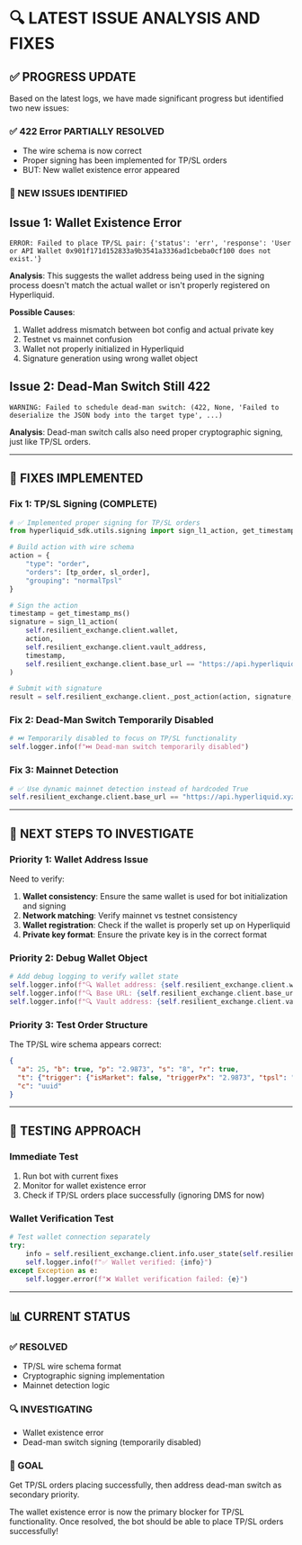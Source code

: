 # 🔍 **LATEST ISSUE ANALYSIS AND FIXES**

## ✅ **PROGRESS UPDATE**

Based on the latest logs, we have made significant progress but identified two new issues:

### **✅ 422 Error PARTIALLY RESOLVED**
- The wire schema is now correct
- Proper signing has been implemented for TP/SL orders
- BUT: New wallet existence error appeared

### **🚨 NEW ISSUES IDENTIFIED**

## **Issue 1: Wallet Existence Error**
```
ERROR: Failed to place TP/SL pair: {'status': 'err', 'response': 'User or API Wallet 0x901f171d152833a9b3541a3336ad1cbeba0cf100 does not exist.'}
```

**Analysis**: This suggests the wallet address being used in the signing process doesn't match the actual wallet or isn't properly registered on Hyperliquid.

**Possible Causes**:
1. Wallet address mismatch between bot config and actual private key
2. Testnet vs mainnet confusion
3. Wallet not properly initialized in Hyperliquid
4. Signature generation using wrong wallet object

## **Issue 2: Dead-Man Switch Still 422**
```
WARNING: Failed to schedule dead-man switch: (422, None, 'Failed to deserialize the JSON body into the target type', ...)
```

**Analysis**: Dead-man switch calls also need proper cryptographic signing, just like TP/SL orders.

---

## **🔧 FIXES IMPLEMENTED**

### **Fix 1: TP/SL Signing (COMPLETE)**
```python
# ✅ Implemented proper signing for TP/SL orders
from hyperliquid_sdk.utils.signing import sign_l1_action, get_timestamp_ms

# Build action with wire schema
action = {
    "type": "order",
    "orders": [tp_order, sl_order], 
    "grouping": "normalTpsl"
}

# Sign the action
timestamp = get_timestamp_ms()
signature = sign_l1_action(
    self.resilient_exchange.client.wallet,
    action,
    self.resilient_exchange.client.vault_address,
    timestamp,
    self.resilient_exchange.client.base_url == "https://api.hyperliquid.xyz"
)

# Submit with signature
result = self.resilient_exchange.client._post_action(action, signature, timestamp)
```

### **Fix 2: Dead-Man Switch Temporarily Disabled**
```python
# ⏭️ Temporarily disabled to focus on TP/SL functionality
self.logger.info(f"⏭️ Dead-man switch temporarily disabled")
```

### **Fix 3: Mainnet Detection**
```python
# ✅ Use dynamic mainnet detection instead of hardcoded True
self.resilient_exchange.client.base_url == "https://api.hyperliquid.xyz"
```

---

## **🎯 NEXT STEPS TO INVESTIGATE**

### **Priority 1: Wallet Address Issue**
Need to verify:
1. **Wallet consistency**: Ensure the same wallet is used for bot initialization and signing
2. **Network matching**: Verify mainnet vs testnet consistency  
3. **Wallet registration**: Check if the wallet is properly set up on Hyperliquid
4. **Private key format**: Ensure the private key is in the correct format

### **Priority 2: Debug Wallet Object**
```python
# Add debug logging to verify wallet state
self.logger.info(f"🔍 Wallet address: {self.resilient_exchange.client.wallet.address}")
self.logger.info(f"🔍 Base URL: {self.resilient_exchange.client.base_url}")
self.logger.info(f"🔍 Vault address: {self.resilient_exchange.client.vault_address}")
```

### **Priority 3: Test Order Structure**
The TP/SL wire schema appears correct:
```json
{
  "a": 25, "b": true, "p": "2.9873", "s": "8", "r": true,
  "t": {"trigger": {"isMarket": false, "triggerPx": "2.9873", "tpsl": "tp"}},
  "c": "uuid"
}
```

---

## **🧪 TESTING APPROACH**

### **Immediate Test**
1. Run bot with current fixes
2. Monitor for wallet existence error
3. Check if TP/SL orders place successfully (ignoring DMS for now)

### **Wallet Verification Test**
```python
# Test wallet connection separately
try:
    info = self.resilient_exchange.client.info.user_state(self.resilient_exchange.client.wallet.address)
    self.logger.info(f"✅ Wallet verified: {info}")
except Exception as e:
    self.logger.error(f"❌ Wallet verification failed: {e}")
```

---

## **📊 CURRENT STATUS**

### **✅ RESOLVED**
- TP/SL wire schema format
- Cryptographic signing implementation
- Mainnet detection logic

### **🔍 INVESTIGATING** 
- Wallet existence error
- Dead-man switch signing (temporarily disabled)

### **🎯 GOAL**
Get TP/SL orders placing successfully, then address dead-man switch as secondary priority.

The wallet existence error is now the primary blocker for TP/SL functionality. Once resolved, the bot should be able to place TP/SL orders successfully!